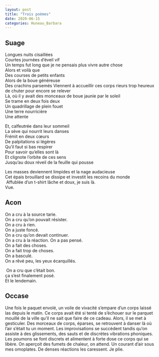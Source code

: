 ```yaml
---
layout: post
title: "Trois poèmes"
date: 2020-06-15
categories: Huneau_Barbara
---
```


## Suage

Longues nuits cisaillées  
Courtes journées d’éveil vif  
Un temps fut long que je ne pensais plus vivre autre chose  
Alors et voilà que  
Des courses de petits enfants  
Alors de la boue généreuse  
Des crachins parsemés
Viennent à accueillir ces corps rieurs trop heureux de chuter pour encore se relever  
Là, où il y avait des monceaux de boue jaunie par le soleil  
Se trame en deux fois deux  
Un quadrillage de plein fouet  
Une terre nourricière  
Une attente

Et, calfeutrée dans leur sommeil  
La sève qui nourrit leurs danses  
Frémit en deux cœurs  
De palpitations si légères  
Qu’il faut si bas respirer  
Pour savoir qu’elles sont là  
Et clignote l’orbite de ces sens  
Jusqu’au doux réveil de la feuille qui pousse

Les masses deviennent limpides et la nage audacieuse   
Cet épais brouillard se dissipe et investit les recoins du monde  
 Affublée d’un t-shirt lâche et doux, je suis là.   
Vue.

## Acon

On a cru à la source tarie.   
On a cru qu’on pouvait résister.   
On a cru à rien.   
On a juste foncé.   
On a cru qu’on devait continuer.   
On a cru à la réaction. On a pas pensé.   
On a fait des choses.   
On a fait trop de choses.   
On a basculé.   
On a rêvé peu, les yeux écarquillés.

 On a cru que c’était bon.   
ça s’est finalement posé.  
Et le lendemain.

## Occase

Une fois le paquet envolé, un voile de vivacité s’empare d’un corps laissé las depuis le matin. Ce corps avait été si tenté de s’échouer sur le parquet mouillé de la ville qu’il ne sait que faire de ce cadeau. Alors, il se met à gesticuler. Des morceaux de corps, éparses, se retrouvent à danser là où l’air s’était tu un moment. Les improvisations se succèdent tandis qu’on assiste à des glissements, des sauts et de discrètes vibrations phoniques. Les poumons se font discrets et alimentent à forte dose ce corps qui se libère. On aperçoit des fumets de chaleur, on attend. Un courant d’air sous mes omoplates. De denses réactions les caressent. Je plie.
